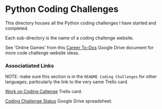 # Python Coding Challenges

This directory houses all the Python coding challenges I have started and completed.

Each sub-directory is the name of a coding challenge website.

See 'Online Games' from this [Career To-Dos](https://docs.google.com/document/d/1K-FDmLzGuYkasZpv9A1gTEV396rtWAi1bnCDh2uE7Q0/edit#) Google Drive document for more code challenge website ideas.

### Associatiated Links
NOTE: make sure this section is in the `README Coding Challenges` for other languages, particularly the link to the very same Trello card.

[Work on Coding Callenge](https://trello.com/c/XJ6fIH6Z/153-work-on-coding-challenge)  Trello card.

[Coding Challenge Status](https://docs.google.com/spreadsheets/d/10YrY8K-pfzFaiObyjOPFbDnwkBQdjMw7VCdLe7lx2tQ/edit#gid=0) Google Drive spreadsheet.